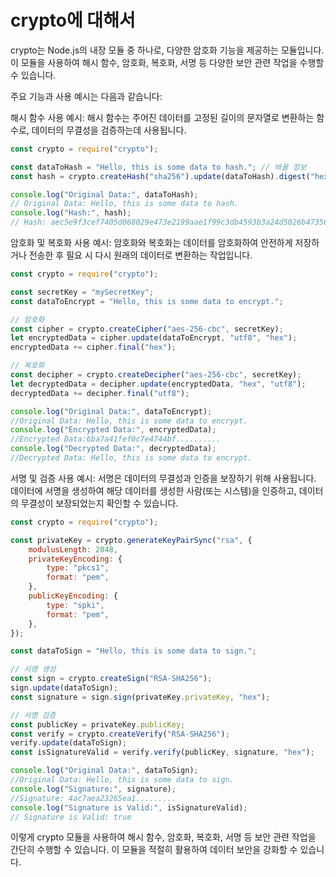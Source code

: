 # crypto에 대해서

crypto는 Node.js의 내장 모듈 중 하나로, 다양한 암호화 기능을 제공하는 모듈입니다. 이 모듈을 사용하여 해시 함수, 암호화, 복호화, 서명 등 다양한 보안 관련 작업을 수행할 수 있습니다.

주요 기능과 사용 예시는 다음과 같습니다:

해시 함수 사용 예시:
해시 함수는 주어진 데이터를 고정된 길이의 문자열로 변환하는 함수로, 데이터의 무결성을 검증하는데 사용됩니다.

```js
const crypto = require("crypto");

const dataToHash = "Hello, this is some data to hash."; // 바꿀 정보
const hash = crypto.createHash("sha256").update(dataToHash).digest("hex");

console.log("Original Data:", dataToHash);
// Original Data: Hello, this is some data to hash.
console.log("Hash:", hash);
// Hash: aec5e9f3cef7405d068029e473e2199aae1f99c3db4593b3a24d5026b4735665
```

암호화 및 복호화 사용 예시:
암호화와 복호화는 데이터를 암호화하여 안전하게 저장하거나 전송한 후 필요 시 다시 원래의 데이터로 변환하는 작업입니다.

```js
const crypto = require("crypto");

const secretKey = "mySecretKey";
const dataToEncrypt = "Hello, this is some data to encrypt.";

// 암호화
const cipher = crypto.createCipher("aes-256-cbc", secretKey);
let encryptedData = cipher.update(dataToEncrypt, "utf8", "hex");
encryptedData += cipher.final("hex");

// 복호화
const decipher = crypto.createDecipher("aes-256-cbc", secretKey);
let decryptedData = decipher.update(encryptedData, "hex", "utf8");
decryptedData += decipher.final("utf8");

console.log("Original Data:", dataToEncrypt);
//Original Data: Hello, this is some data to encrypt.
console.log("Encrypted Data:", encryptedData);
//Encrypted Data:6ba7a41fef0c7e4744bf..........
console.log("Decrypted Data:", decryptedData);
//Decrypted Data: Hello, this is some data to encrypt.
```

서명 및 검증 사용 예시:
서명은 데이터의 무결성과 인증을 보장하기 위해 사용됩니다. 데이터에 서명을 생성하여 해당 데이터를 생성한 사람(또는 시스템)을 인증하고, 데이터의 무결성이 보장되었는지 확인할 수 있습니다.

```js
const crypto = require("crypto");

const privateKey = crypto.generateKeyPairSync("rsa", {
	modulusLength: 2048,
	privateKeyEncoding: {
		type: "pkcs1",
		format: "pem",
	},
	publicKeyEncoding: {
		type: "spki",
		format: "pem",
	},
});

const dataToSign = "Hello, this is some data to sign.";

// 서명 생성
const sign = crypto.createSign("RSA-SHA256");
sign.update(dataToSign);
const signature = sign.sign(privateKey.privateKey, "hex");

// 서명 검증
const publicKey = privateKey.publicKey;
const verify = crypto.createVerify("RSA-SHA256");
verify.update(dataToSign);
const isSignatureValid = verify.verify(publicKey, signature, "hex");

console.log("Original Data:", dataToSign);
//Original Data: Hello, this is some data to sign.
console.log("Signature:", signature);
//Signature: 4ac7aea23265ea1.........
console.log("Signature is Valid:", isSignatureValid);
// Signature is Valid: true
```

이렇게 crypto 모듈을 사용하여 해시 함수, 암호화, 복호화, 서명 등 보안 관련 작업을 간단히 수행할 수 있습니다. 이 모듈을 적절히 활용하여 데이터 보안을 강화할 수 있습니다.

